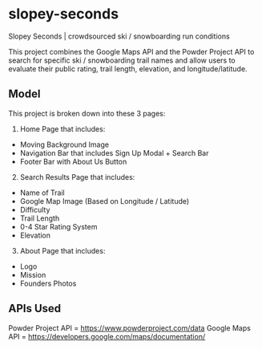 # slopey-seconds
Slopey Seconds | crowdsourced ski / snowboarding run conditions 

This project combines the Google Maps API and the Powder Project API to search for specific ski / snowboarding trail names and allow users to evaluate their public rating, trail length, elevation, and longitude/latitude. 

## Model

This project is broken down into these 3 pages:

1. Home Page that includes:
* Moving Background Image
* Navigation Bar that includes Sign Up Modal + Search Bar
* Footer Bar with About Us Button

2. Search Results Page that includes: 
* Name of Trail
* Google Map Image (Based on Longitude / Latitude)
* Difficulty
* Trail Length
* 0-4 Star Rating System
* Elevation 

3. About Page that includes: 
* Logo
* Mission
* Founders Photos

## APIs Used

Powder Project API = https://www.powderproject.com/data
Google Maps API = https://developers.google.com/maps/documentation/
